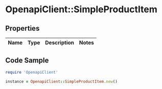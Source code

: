 # OpenapiClient::SimpleProductItem

## Properties

Name | Type | Description | Notes
------------ | ------------- | ------------- | -------------

## Code Sample

```ruby
require 'OpenapiClient'

instance = OpenapiClient::SimpleProductItem.new()
```


